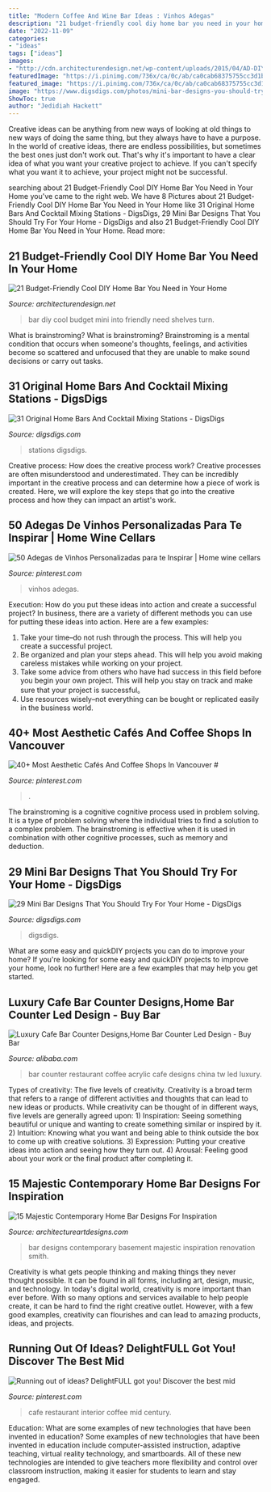 ```yaml
---
title: "Modern Coffee And Wine Bar Ideas : Vinhos Adegas"
description: "21 budget-friendly cool diy home bar you need in your home"
date: "2022-11-09"
categories:
- "ideas"
tags: ["ideas"]
images:
- "http://cdn.architecturendesign.net/wp-content/uploads/2015/04/AD-DIY-Home-Bar-17.jpg"
featuredImage: "https://i.pinimg.com/736x/ca/0c/ab/ca0cab68375755cc3d1b11820f92722c.jpg"
featured_image: "https://i.pinimg.com/736x/ca/0c/ab/ca0cab68375755cc3d1b11820f92722c.jpg"
image: "https://www.digsdigs.com/photos/mini-bar-designs-you-should-try-for-your-home-17.jpg"
ShowToc: true
author: "Jedidiah Hackett"
---
```



Creative ideas can be anything from new ways of looking at old things to new ways of doing the same thing, but they always have to have a purpose. In the world of creative ideas, there are endless possibilities, but sometimes the best ones just don't work out. That's why it's important to have a clear idea of what you want your creative project to achieve. If you can't specify what you want it to achieve, your project might not be successful.

	

		
searching about 21 Budget-Friendly Cool DIY Home Bar You Need in Your Home you've came to the right web. We have 8 Pictures about 21 Budget-Friendly Cool DIY Home Bar You Need in Your Home like 31 Original Home Bars And Cocktail Mixing Stations - DigsDigs, 29 Mini Bar Designs That You Should Try For Your Home - DigsDigs and also 21 Budget-Friendly Cool DIY Home Bar You Need in Your Home. Read more:
		
    
## 21 Budget-Friendly Cool DIY Home Bar You Need In Your Home

<img loading=lazy src="http://cdn.architecturendesign.net/wp-content/uploads/2015/04/AD-DIY-Home-Bar-17.jpg" onerror="this.onerror=null;this.src='https://tse4.mm.bing.net/th?id=OIP.bLrXc1NFNDZFI8XtuOB1FAHaJ4&amp;pid=15.1';" alt="21 Budget-Friendly Cool DIY Home Bar You Need in Your Home">

_Source: architecturendesign.net_

>bar diy cool budget mini into friendly need shelves turn. 

	

What is brainstroming?
What is brainstroming? Brainstroming is a mental condition that occurs when someone's thoughts, feelings, and activities become so scattered and unfocused that they are unable to make sound decisions or carry out tasks.

    
## 31 Original Home Bars And Cocktail Mixing Stations - DigsDigs

<img loading=lazy src="https://www.digsdigs.com/photos/original-home-bars-andcocktail-mixing-stations-27.jpg" onerror="this.onerror=null;this.src='https://tse3.mm.bing.net/th?id=OIP.4f7zQfX7saMdLzOleLAezQHaKe&amp;pid=15.1';" alt="31 Original Home Bars And Cocktail Mixing Stations - DigsDigs">

_Source: digsdigs.com_

>stations digsdigs. 

	

Creative process: How does the creative process work?
Creative processes are often misunderstood and underestimated. They can be incredibly important in the creative process and can determine how a piece of work is created. Here, we will explore the key steps that go into the creative process and how they can impact an artist's work.

    
## 50 Adegas De Vinhos Personalizadas Para Te Inspirar | Home Wine Cellars

<img loading=lazy src="https://i.pinimg.com/736x/fe/c0/e1/fec0e166146d6858097918a50aad9ae7.jpg" onerror="this.onerror=null;this.src='https://tse4.mm.bing.net/th?id=OIP.iQ4gh4OT--EBLiC40qA24QHaJ4&amp;pid=15.1';" alt="50 Adegas de Vinhos Personalizadas para te Inspirar | Home wine cellars">

_Source: pinterest.com_

>vinhos adegas. 

	

Execution: How do you put these ideas into action and create a successful project?
In business, there are a variety of different methods you can use for putting these ideas into action. Here are a few examples:
1. Take your time–do not rush through the process. This will help you create a successful project.
2. Be organized and plan your steps ahead. This will help you avoid making careless mistakes while working on your project.
3. Take some advice from others who have had success in this field before you begin your own project. This will help you stay on track and make sure that your project is successful。
4. Use resources wisely–not everything can be bought or replicated easily in the business world.

    
## 40+ Most Aesthetic Cafés And Coffee Shops In Vancouver #

<img loading=lazy src="https://i.pinimg.com/736x/ca/0c/ab/ca0cab68375755cc3d1b11820f92722c.jpg" onerror="this.onerror=null;this.src='https://tse3.mm.bing.net/th?id=OIP.u9BBhF0MLH0aioX-_lJuBQHaLG&amp;pid=15.1';" alt="40+ Most Aesthetic Cafés And Coffee Shops In Vancouver #">

_Source: pinterest.com_

>. 

	

The brainstroming is a cognitive cognitive process used in problem solving. It is a type of problem solving where the individual tries to find a solution to a complex problem. The brainstroming is effective when it is used in combination with other cognitive processes, such as memory and deduction.

    
## 29 Mini Bar Designs That You Should Try For Your Home - DigsDigs

<img loading=lazy src="https://www.digsdigs.com/photos/mini-bar-designs-you-should-try-for-your-home-17.jpg" onerror="this.onerror=null;this.src='https://tse4.mm.bing.net/th?id=OIP.hO8D0AQvYhahl8LADxCnkgAAAA&amp;pid=15.1';" alt="29 Mini Bar Designs That You Should Try For Your Home - DigsDigs">

_Source: digsdigs.com_

>digsdigs. 

	

What are some easy and quickDIY projects you can do to improve your home?
If you're looking for some easy and quickDIY projects to improve your home, look no further! Here are a few examples that may help you get started.

    
## Luxury Cafe Bar Counter Designs,Home Bar Counter Led Design - Buy Bar

<img loading=lazy src="https://sc01.alicdn.com/kf/HTB1pn33GXXXXXbqaXXXq6xXFXXX8/200522585/HTB1pn33GXXXXXbqaXXXq6xXFXXX8.jpg" onerror="this.onerror=null;this.src='https://tse3.mm.bing.net/th?id=OIP.oHfshyeFQ9Ordif1YnDWLgHaFj&amp;pid=15.1';" alt="Luxury Cafe Bar Counter Designs,Home Bar Counter Led Design - Buy Bar">

_Source: alibaba.com_

>bar counter restaurant coffee acrylic cafe designs china tw led luxury. 

	

Types of creativity: The five levels of creativity.
Creativity is a broad term that refers to a range of different activities and thoughts that can lead to new ideas or products. While creativity can be thought of in different ways, five levels are generally agreed upon: 1) Inspiration: Seeing something beautiful or unique and wanting to create something similar or inspired by it. 
2) Intuition: Knowing what you want and being able to think outside the box to come up with creative solutions. 
3) Expression: Putting your creative ideas into action and seeing how they turn out. 
4) Arousal: Feeling good about your work or the final product after completing it.

    
## 15 Majestic Contemporary Home Bar Designs For Inspiration

<img loading=lazy src="https://www.architectureartdesigns.com/wp-content/uploads/2014/11/15-Majestic-Contemporary-Home-Bar-Designs-For-Inspiration-5-630x903.jpg" onerror="this.onerror=null;this.src='https://tse1.mm.bing.net/th?id=OIP.niXDMXJsplwDGx8gf0jVlQHaKn&amp;pid=15.1';" alt="15 Majestic Contemporary Home Bar Designs For Inspiration">

_Source: architectureartdesigns.com_

>bar designs contemporary basement majestic inspiration renovation smith. 

	

Creativity is what gets people thinking and making things they never thought possible. It can be found in all forms, including art, design, music, and technology. In today's digital world, creativity is more important than ever before. With so many options and services available to help people create, it can be hard to find the right creative outlet. However, with a few good examples, creativity can flourishes and can lead to amazing products, ideas, and projects.

    
## Running Out Of Ideas? DelightFULL Got You! Discover The Best Mid

<img loading=lazy src="https://i.pinimg.com/736x/9a/63/1a/9a631a0f04525e01488322d1a674c095.jpg" onerror="this.onerror=null;this.src='https://tse1.mm.bing.net/th?id=OIP.A55cPi6E8h9pa7FJq7VC5AHaLH&amp;pid=15.1';" alt="Running out of ideas? DelightFULL got you! Discover the best mid">

_Source: pinterest.com_

>cafe restaurant interior coffee mid century. 

	

Education: What are some examples of new technologies that have been invented in education?
Some examples of new technologies that have been invented in education include computer-assisted instruction, adaptive teaching, virtual reality technology, and smartboards. All of these new technologies are intended to give teachers more flexibility and control over classroom instruction, making it easier for students to learn and stay engaged.

